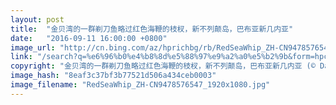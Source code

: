 ```yaml
---
layout: post
title:  "金贝湾的一群剃刀鱼略过红色海鞭的枝杈，新不列颠岛，巴布亚新几内亚"
date:   "2016-09-11 16:00:00 +0800"
image_url: "http://cn.bing.com/az/hprichbg/rb/RedSeaWhip_ZH-CN9478576547_1920x1080.jpg"
link: "/search?q=%e6%96%b0%e4%b8%8d%e5%88%97%e9%a2%a0%e5%b2%9b&form=hpcapt&mkt=zh-cn"
copyright: "金贝湾的一群剃刀鱼略过红色海鞭的枝杈，新不列颠岛，巴布亚新几内亚 (© David Doubilet/Getty Images)"
image_hash: "8eaf3c37bf3b77521d506a434ceb0003"
image_filename: "RedSeaWhip_ZH-CN9478576547_1920x1080.jpg"
---
```

